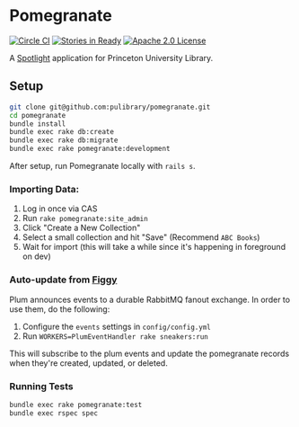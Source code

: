 # Pomegranate

[![Circle CI](https://circleci.com/gh/pulibrary/pomegranate.svg?style=svg)](https://circleci.com/gh/pulibrary/pomegranate)
[![Stories in Ready](https://badge.waffle.io/pulibrary/pomegranate.png?label=ready&title=Ready)](https://waffle.io/pulibrary/pomegranate)
[![Apache 2.0 License](https://img.shields.io/badge/license-Apache%202.0-blue.svg?style=plastic)](./LICENSE)

A [Spotlight](https://github.com/sul-dlss/spotlight) application for Princeton University Library.

## Setup

```sh
git clone git@github.com:pulibrary/pomegranate.git
cd pomegranate
bundle install
bundle exec rake db:create
bundle exec rake db:migrate
bundle exec rake pomegranate:development
```

After setup, run Pomegranate locally with `rails s`.

### Importing Data:

1. Log in once via CAS
2. Run `rake pomegranate:site_admin`
3. Click "Create a New Collection"
4. Select a small collection and hit "Save" (Recommend `ABC Books`)
5. Wait for import (this will take a while since it's happening in foreground on dev)

### Auto-update from [Figgy](https://github.com/pulibrary/figgy)

Plum announces events to a durable RabbitMQ fanout exchange. In order to use them, do the
following:

1. Configure the `events` settings in `config/config.yml`
2. Run `WORKERS=PlumEventHandler rake sneakers:run`

This will subscribe to the plum events and update the pomegranate records when they're
created, updated, or deleted.

### Running Tests

```sh
bundle exec rake pomegranate:test
bundle exec rspec spec
```
